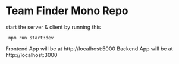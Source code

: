 # Team Finder Mono Repo

start the server & client by running this
```
 npm run start:dev  
```

Frontend App will be at http://localhost:5000
Backend App will be at http://localhost:3000